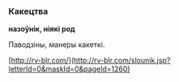 ### Какецтва
**назоўнік, ніякі род**

Паводзіны, манеры какеткі.

<a rel="author">[http://rv-blr.com/](http://rv-blr.com/slounik.jsp?letterId=0&maskId=0&pageId=1260)</a>
